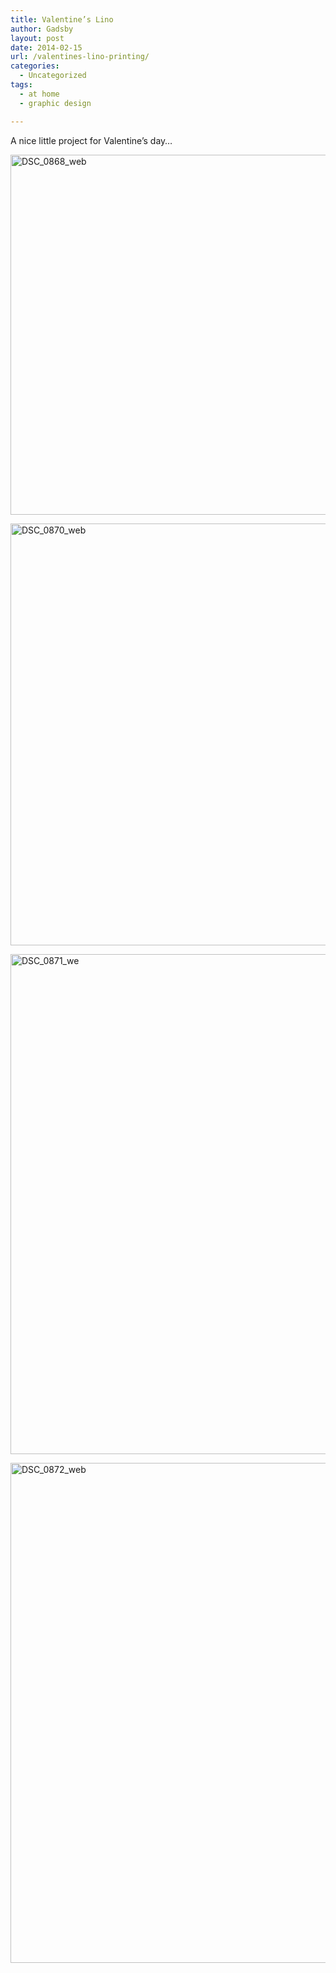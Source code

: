 ```yaml
---
title: Valentine’s Lino
author: Gadsby
layout: post
date: 2014-02-15
url: /valentines-lino-printing/
categories:
  - Uncategorized
tags:
  - at home
  - graphic design

---
```

A nice little project for Valentine&#8217;s day&#8230;

<a href="http://www.jamesgadsby.co.uk/wp-content/uploads/2014/02/DSC_0868_web.jpg" data-lightbox="design"><img class="aligncenter size-large wp-image-495" alt="DSC_0868_web" src="http://www.jamesgadsby.co.uk/wp-content/uploads/2014/02/DSC_0868_web-1024x576.jpg" width="1024" height="576" /></a>
  
  
  

  
<a href="http://www.jamesgadsby.co.uk/wp-content/uploads/2014/02/DSC_0870_web.jpg" data-lightbox="design"><img class="aligncenter size-full wp-image-496" alt="DSC_0870_web" src="http://www.jamesgadsby.co.uk/wp-content/uploads/2014/02/DSC_0870_web.jpg" width="1200" height="675" /></a>
  
  
  

  
<a href="http://www.jamesgadsby.co.uk/wp-content/uploads/2014/02/DSC_0871_we.jpg" data-lightbox="design"><img class="aligncenter size-full wp-image-497" alt="DSC_0871_we" src="http://www.jamesgadsby.co.uk/wp-content/uploads/2014/02/DSC_0871_we.jpg" width="800" height="800" /></a>
  
  
  

  
<a href="http://www.jamesgadsby.co.uk/wp-content/uploads/2014/02/DSC_0872_web.jpg" data-lightbox="design"><img class="aligncenter size-full wp-image-498" alt="DSC_0872_web" src="http://www.jamesgadsby.co.uk/wp-content/uploads/2014/02/DSC_0872_web.jpg" width="800" height="800" /></a>